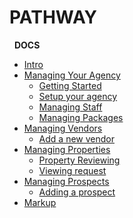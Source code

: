 <div class="menu-heading">

<h1>PATHWAY</h1> <span class="greendot"></span> 
&nbsp; <strong>DOCS</strong>
</div>

* [Intro](/)
* [Managing Your Agency](/agency/markup.md)
    * [Getting Started](/agency/getting-started.md)
    * [Setup your agency](/agency/setup.md)
    * [Managing Staff](/agency/setup.md)
    * [Managing Packages](/agency/setup.md)
* [Managing Vendors](/)
    * [Add a new vendor](/agency/setup.md)
* [Managing Properties](/)
    * [Property Reviewing](/agency/setup.md)
    * [Viewing request](/agency/setup.md)
* [Managing Prospects](/)
    * [Adding a prospect](/agency/setup.md)
* [Markup](markup.md)